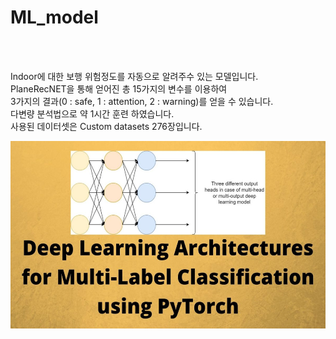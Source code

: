 # ML_model

<br>
<br>

Indoor에 대한 보행 위험정도를 자동으로 알려주수 있는 모델입니다.<br>
PlaneRecNET을 통해 얻어진 총 15가지의 변수를 이용하여<br>
3가지의 결과(0 : safe, 1 : attention, 2 : warning)를 얻을 수 있습니다.<br>
다변량 분석법으로 약 1시간 훈련 하였습니다.<br>
사용된 데이터셋은 Custom datasets 276장입니다.<br>

<img src="/images/ml_model_example.jpg" alt="Trained ML model using Pytorch" height="300" width="Auto" height="500" width="Auto">
